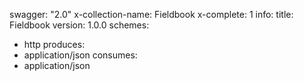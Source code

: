 swagger: "2.0"
x-collection-name: Fieldbook
x-complete: 1
info:
  title: Fieldbook
  version: 1.0.0
schemes:
- http
produces:
- application/json
consumes:
- application/json